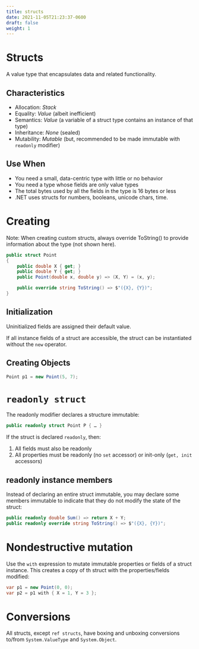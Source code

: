 ```yaml
---
title: structs
date: 2021-11-05T21:23:37-0600
draft: false
weight: 1
---
```

# Structs
A value type that encapsulates data and related functionality.

## Characteristics
- Allocation: *Stack*
- Equality: *Value* (albeit inefficient)
- Semantics: *Value* (a variable of a struct type contains an instance of that type)
- Inheritance: *None* (sealed)
- Mutability: *Mutable* (but, recommended to be made immutable with `readonly` modifier)

## Use When
- You need a small, data-centric type with little or no behavior
- You need a type whose fields are only value types
- The total bytes used by all the fields in the type is 16 bytes or less
- .NET uses structs for numbers, booleans, unicode chars, time.

# Creating
Note: When creating custom structs, always override ToString() to provide information about the type (not shown here).

```cs
public struct Point 
{
    public double X { get; }
    public double Y { get; }
    public Point(double x, double y) => (X, Y) = (x, y);

    public override string ToString() => $"({X}, {Y})";
}
```

## Initialization
Uninitialized fields are assigned their default value.

If all instance fields of a struct are accessible, the struct can be instantiated without the `new` operator.

## Creating Objects
```cs
Point p1 = new Point(5, 7);
```

# `readonly struct`
The readonly modifier declares a structure immutable:
```cs
public readonly struct Point P { … }
```
If the struct is declared `readonly`, then:
1.  All fields must also be readonly
2.  All properties must be readonly (no `set` accessor) or init-only (`get, init` accessors)

## readonly instance members
Instead of declaring an entire struct immutable, you may declare some members immutable to indicate that they do not modify the state of the struct:
```cs
public readonly double Sum() => return X + Y;
public readonly override string ToString() => $"({X}, {Y})";
```

# Nondestructive mutation
Use the `with` expression to mutate immutable properties or fields of a struct instance.
This creates a copy of th struct with the properties/fields modified:
```cs
var p1 = new Point(0, 0);
var p2 = p1 with { X = 1, Y = 3 };
```

# Conversions
All structs, except `ref structs`, have boxing and unboxing conversions to/from `System.ValueType` and `System.Object`.
